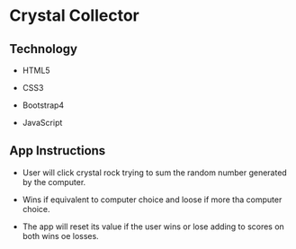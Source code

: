 # Crystal Collector

## Technology

- HTML5

- CSS3

- Bootstrap4

- JavaScript

## App Instructions

- User will click crystal rock trying to sum the random number generated by the computer.

- Wins if equivalent to computer choice and loose if more tha computer choice.

- The app will reset its value if the user wins or lose adding to scores on both wins oe losses.

